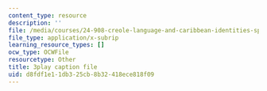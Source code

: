 ```yaml
---
content_type: resource
description: ''
file: /media/courses/24-908-creole-language-and-caribbean-identities-spring-2017/d8fdf1e11db325cb8b32418ece818f09_mAhtll45Yz8.srt
file_type: application/x-subrip
learning_resource_types: []
ocw_type: OCWFile
resourcetype: Other
title: 3play caption file
uid: d8fdf1e1-1db3-25cb-8b32-418ece818f09
---
```

